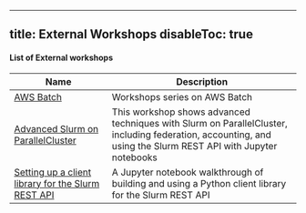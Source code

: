 ______________________________________________________________________

## title: External Workshops disableToc: true

#### List of External workshops

| Name                                                                                                                                                                               | Description                                                                                                                                                  |
| ---------------------------------------------------------------------------------------------------------------------------------------------------------------------------------- | ------------------------------------------------------------------------------------------------------------------------------------------------------------ |
| [AWS Batch](https://batch.hpcworkshops.com/) | Workshops series on AWS Batch |
| [Advanced Slurm on ParallelCluster](https://catalog.us-east-1.prod.workshops.aws/v2/workshops/d431e0b1-9f08-4d82-822e-ea56962b2a0b/en-US)                                          | This workshop shows advanced techniques with Slurm on ParallelCluster, including federation, accounting, and using the Slurm REST API with Jupyter notebooks |
| [Setting up a client library for the Slurm REST API](https://github.com/aws-samples/aws-research-workshops/blob/mainline/notebooks/parallelcluster/pcluster-slurmrestclient.ipynb) | A Jupyter notebook walkthrough of building and using a Python client library for the Slurm REST API                                                          |
